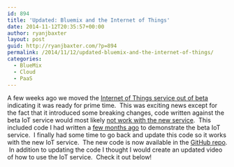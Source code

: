 ```yaml
---
id: 894
title: 'Updated: Bluemix and the Internet of Things'
date: 2014-11-12T20:35:57+00:00
author: ryanjbaxter
layout: post
guid: http://ryanjbaxter.com/?p=894
permalink: /2014/11/12/updated-bluemix-and-the-internet-of-things/
categories:
  - BlueMix
  - Cloud
  - PaaS
---
```

A few weeks ago we moved the <a href="https://developer.ibm.com/bluemix/2014/10/22/internet-of-things-foundation/" target="_blank">Internet of Things service out of beta</a> indicating it was ready for prime time.  This was exciting news except for the fact that it introduced some breaking changes, code written against the beta IoT service would most likely <a href="https://developer.ibm.com/iot/2014/10/22/changes-iot-foundation-migrating-old-applications/" target="_blank">not work with the new service</a>.  This included code I had written a <a href="https://developer.ibm.com/bluemix/2014/07/16/bluemix-internet-things/" target="_blank">few months ago</a> to demonstrate the beta IoT service.  I finally had some time to go back and update this code so it works with the new IoT service.  The new code is now available in the <a href="https://github.com/IBM-Bluemix/iot-sensor-tag" target="_blank">GitHub repo</a>.  In addition to updating the code I thought I would create an updated video of how to use the IoT service.  Check it out below!

<div class="jetpack-video-wrapper">
  <span class='embed-youtube' style='text-align:center; display: block;'></span>
</div>